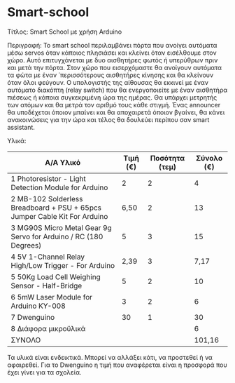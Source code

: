 # Smart-school
Τίτλος: Smart School με χρήση Arduino

Περιγραφή: Το smart school περιλαμβάνει πόρτα που ανοίγει αυτόματα μέσω servos όταν κάποιος πλησιάσει και κλείνει όταν εισέλθουμε στον χώρο. Αυτό επιτυγχάνεται με δυο αισθητήρες φωτός ή υπερύθρων πριν και μετά την πόρτα.  Στον χώρο που εισερχόμαστε θα ανοίγουν αυτόματα τα φώτα με έναν ΄περισσότερους αισθητήρες κίνησης και θα κλείνουν όταν όλοι φεύγουν. Ο υπολογιστής της αίθουσας θα εκκινεί με  έναν αυτόματο διακόπτη (relay switch) που θα ενεργοποιείτε με έναν αισθητήρα πιέσεως ή κάποια συγκεκριμένη ώρα της ημέρας. Θα υπάρχει μετρητής των ατόμων και θα μετρά τον αριθμό τους κάθε στιγμή. Ένας announcer θα υποδέχεται όποιον μπαίνει και θα αποχαιρετά όποιον βγαίνει, θα κάνει ανακοινώσεις για την ώρα και τέλος θα δουλεύει περίπου σαν smart assistant.

Υλικά:

|Α/Α	Υλικό	                                                                  |  Τιμή (€)|	Ποσότητα (τεμ)|	Σύνολο (€)|
|-----------------------------------------------------------------------------|----------|----------------|-----------|
|1	Photoresistor - Light Detection Module for Arduino	                      |  2	     |   2	          |  4<br>    |
|2	MB-102 Solderless Breadboard + PSU + 65pcs Jumper Cable Kit For Arduino	  |  6,50	   |   2	          |  13<br>
|3	MG90S Micro Metal Gear 9g Servo for Arduino / RC (180 Degrees)	          |  5	     |   3	          |  15<br>
|4	5V 1-Channel Relay High/Low Trigger - For Arduino	                        |  2,39	   |   3	          |  7,17<br>
|5	50Kg Load Cell Weighing Sensor - Half-Bridge	                            |  5	     |   2	          |  10<br>
|6	5mW Laser Module for Arduino KY-008	                                      |  3	     |   2	          |  6<br>
|7	Dwenguino                                                                 |  30   	 |   1	          |  30 <br>
|8	Διάφορα μικροϋλικά			                                                  |          |                |  6<br>
|ΣΥΝΟΛΟ	                                                                      |          |                | 101,16    

Τα υλικά είναι ενδεικτικά. Μπορεί να αλλάξει κάτι, να προστεθεί ή να αφαιρεθεί.
Για το Dwenguino η τιμή που αναφέρεται είναι η προσφορά που έχει γίνει για τα σχολεία.
